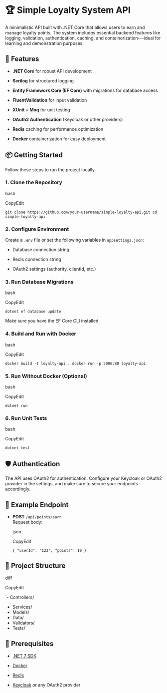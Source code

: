 🏆 Simple Loyalty System API
============================

A minimalistic API built with .NET Core that allows users to earn and manage loyalty points. The system includes essential backend features like logging, validation, authentication, caching, and containerization---ideal for learning and demonstration purposes.

🚀 Features
-----------

-   **.NET Core** for robust API development

-   **Serilog** for structured logging

-   **Entity Framework Core (EF Core)** with migrations for database access

-   **FluentValidation** for input validation

-   **XUnit + Moq** for unit testing

-   **OAuth2 Authentication** (Keycloak or other providers)

-   **Redis** caching for performance optimization

-   **Docker** containerization for easy deployment

📦 Getting Started
------------------

Follow these steps to run the project locally.

### 1\. Clone the Repository

bash

CopyEdit

`git clone https://github.com/your-username/simple-loyalty-api.git
cd simple-loyalty-api`

### 2\. Configure Environment

Create a `.env` file or set the following variables in `appsettings.json`:

-   Database connection string

-   Redis connection string

-   OAuth2 settings (authority, clientId, etc.)

### 3\. Run Database Migrations

bash

CopyEdit

`dotnet ef database update`

Make sure you have the EF Core CLI installed.

### 4\. Build and Run with Docker

bash

CopyEdit

`docker build -t loyalty-api .
docker run -p 5000:80 loyalty-api`

### 5\. Run Without Docker (Optional)

bash

CopyEdit

`dotnet run`

### 6\. Run Unit Tests

bash

CopyEdit

`dotnet test`

🛡️ Authentication
------------------

The API uses OAuth2 for authentication. Configure your Keycloak or OAuth2 provider in the settings, and make sure to secure your endpoints accordingly.

🧪 Example Endpoint
-------------------

-   **POST** `/api/points/earn`\
    Request body:

    json

    CopyEdit

    `{
      "userId": "123",
      "points": 10
    }`

📂 Project Structure
--------------------

diff

CopyEdit

`- Controllers/
- Services/
- Models/
- Data/
- Validators/
- Tests/`

📌 Prerequisites
----------------

-   [.NET 7 SDK](https://dotnet.microsoft.com/download)

-   [Docker](https://www.docker.com/)

-   [Redis](https://redis.io/)

-   [Keycloak](https://www.keycloak.org/) or any OAuth2 provider